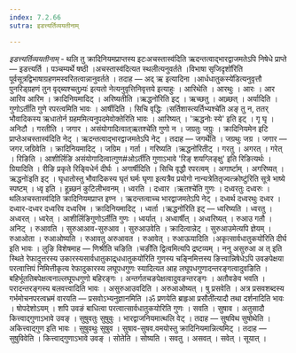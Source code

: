 ```yaml
---
index: 7.2.66
sutra: इडत्त्यर्तिव्ययतीनाम्

---
```

_इडत्त्यर्तिव्ययतीनाम्_ - थलि तु क्रादिनियमप्राप्तस्य इटःअचस्तास्व॑दिति ऋदन्तत्वाद्भारद्वाजमतेऽपि निषेधे प्राप्ते —  इडत्त्यर्ति । पञ्चम्यर्थे षष्ठी ।अचस्तास्व॑दित्यत स्थलीत्यनुवर्तते ।विभाषा सृजिदृशो॑रिति पूर्वसूत्रद्विभाषाग्रहणमस्वरितत्वान्नानुवर्तते । तदाह —  अद् ऋ इत्यादिना ।आर्धधातुकस्ये॑डित्यनुवृत्तौ पुनरिड्ग्रहणं तुन वृद्ब्यश्चतुभ्र्यः॑ इत्यतो नेत्यनुवृत्तिनिवृत्तये इत्याहुः । आरिथेति । आरथुः । आरः । आर आरिव आरिम । क्रादिनियमादिट् । अरिष्यतीति ।ऋद्धनो॑रिति इट् । ऋच्छतु । आच्र्छत् । अर्यादिति ।गुणोऽर्ती॑ति गुणे रपरत्वमिति भावः । आर्षीदिति । सिचि वृद्धिः ।सर्तिशास्त्यर्तिभ्यश्चे॑ति अङ् तु न, ततर् भौवादिकस्य ऋधातोर्न ग्रहममित्यनुपदमेवोक्तेरिति भावः । आरिष्यत् । 'ऋद्धनोः स्ये' इति इट् । गृ घृ । अनिटौ । गरतीति । जगार । असंयोगादित्वात्ऋतश्चे॑ति गुणो न । जग्रतुः जग्रुः । क्रादिनियमेन इटि प्राप्तेअचस्तास्व॑दिति नेट् । ऋदन्तत्वाद्भारद्वाजमतेऽपि नेट् । तदाह — जगर्थेति । जग्रथुः जग्र । जगार — जगर.जग्रिवेति । क्रादिनियमादिट् । जग्रिम । गर्ता । गरिष्यति ।ऋद्धनो॑रितीट् । गरतु । अगरत् । गरेत् । रिङिति । आशीर्लिङि असंयोगादित्वात्गुण#ओऽर्ती॑ति गुणाऽभावे 'रिङ् शयग्लिङ्क्षु' इति रिङित्यर्थः । ग्रियादिति । रीङि प्रकृते रिङ्विधेर्न दीर्घः । अगार्षीदिति । सिचि वृद्धौ रपरत्वम् । अगार्ष्टाम् । अगरिष्यत् ।ऋद्धनोः॑इति इट् । घृधातोस्तु भौवादिकस्य घृतं घर्मः घृणा इत्यत्रैव प्रयोगो नान्यत्रेतितृज्वत्क्रोष्टु॑रिति सूत्रे भाष्ये स्पष्टम् । ध्वृ इति । हूच्र्छनं कुटिलीभवनम् । ध्वरति । दध्वार ।ऋतश्चे॑ति गुणः । दध्वरतुः दध्वरुः । थलिअचस्तास्व॑दिति क्रादिनियमप्राप्त इण्न । ऋदन्तत्वाच्च भारद्वाजमतेऽपि नेट् । दध्वर्थ दध्वरथुः दध्वर । दध्वार-दध्वर दध्वरिव दध्वरिम । क्रादिनियमादिट् । ध्वर्ता ।ऋद्धनो॑रिति इट् — ध्वरिष्यति । ध्वरतु ।अध्वरत् । ध्वरेत् । आशीर्लिङिगुणोऽर्ती॑ति गुणः । ध्वर्यात् । अध्वार्षीत् । अध्वरिष्यत् । रुआउ गतौ । अनिट् । रुआवति । सुरुआआव-सुरुआव । सुरुआउवेति । क्रादित्वान्नेट् । सुरुआउमेत्यपि ज्ञेयम् । रुआओता । रुआओष्यति । रुआवतु अरुआवत । रुआवेत् । रुआऊयादिति ।अकृत्सार्वधातुकयो॑रिति दीर्घ इति भावः । लुङि विशेषमाह — णिश्रीति चङिति ।चङी॑ति द्वित्वमित्यपि द्रष्टव्यम् । ननु असुरुआ अ त् इति स्थिते रेफादुत्तरस्य उकारस्यसार्वधातुकाद्र्धधातुकयो॑रिति गुणस्य चङ्निमित्तस्य ङित्त्वान्निषेधेऽपि उवङपेक्षया परत्वात्तिपं निमित्तीकृत्य रेफादुकारस्य लघूपधगुणः स्यादित्यत आह लघूपधगुणादन्तरङ्गत्वादुवङिति । बहिर्भूततिबपेक्षत्वनाल्लघूपधगुणो बहिरङ्गः । अन्तर्गतचङपेक्षत्वादुवङन्तरङ्गः । अतौवङेव भवति । परादन्तरङ्गस्य बलवत्त्वादिति भावः । असुरुआउवदिति । अरुआओष्यत् । षु प्रसवेति । अत्र प्रसवशब्दस्य गर्भमोचनपरत्वभ्रमं वारयति — प्रसवोऽभ्यनुज्ञानमिति ।ॐ प्रणयेति ब्राहृआ प्रसौती॑त्यादौ तथा दर्शनादिति भावः । षोपदेशोऽयम् । शपि उवङं बाधित्वा परत्वात्सार्वधातुकयोरिति गुणः । सवति । सुषाव । अतुसादौ कित्त्वाद्गुणाऽभावे उवङ् । सुषुवतुः सुषुवुः । भारद्वाजनियमात्थलि वेट् । तदाह —  सुषविथ सुषोथेति । अकित्त्वाद्गुण इति भावः । सुषुवथुः सुषुव । सुषाव-सुषव.वमयोस्तु क्रादिनियमान्नित्यमिट् । तदाह — सुषुविवेति । कित्त्वाद्गुणाऽभावे उवङ् । सोतेति । सोष्यति । सवतु । असवत् । सवेत् । सूयात् ।